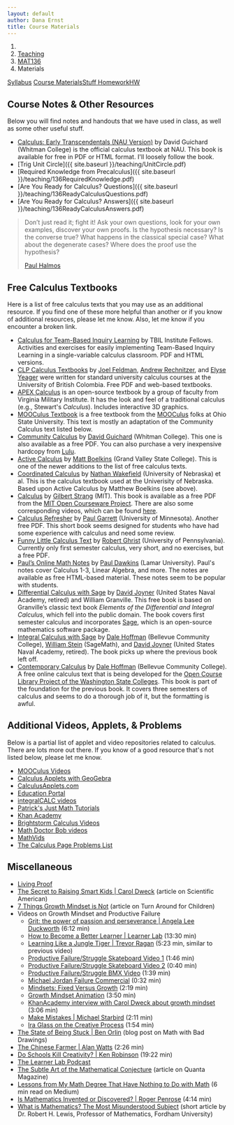```yaml
---
layout: default
author: Dana Ernst
title: Course Materials
---
```


<ol class="breadcrumb">
  <li><a href="/"><i class="fa fa-home"></i></a></li>
  <li><a href="/teaching/">Teaching</a></li>
  <li><a href="/teaching/mat136f22">MAT136</a></li>
  <li class="active">Materials</li>
</ol>

<div class="row">
<div class="col-xs-12">
<div class="btn-group btn-group-justified">
<a class="btn btn-default btn-success" href="{{site.baseurl}}/teaching/mat136f22/syllabus/">Syllabus</a>
<a class="btn btn-default btn-primary" href="{{site.baseurl}}/teaching/mat136f22/materials/">
<span class="hidden-xs">Course Materials</span><span class="visible-xs">Stuff</span>
</a>
<a class="btn btn-default btn-warning" href="{{site.baseurl}}/teaching/mat136f22/homework/">
<span class="hidden-xs">Homework</span><span class="visible-xs">HW</span>
</a>
<!-- <a class="btn btn-default btn-info" href="{{site.baseurl}}/teaching/mat136f22/journal/">Journal</a> -->
</div>
</div>
</div>

## Course Notes & Other Resources ##
Below you will find notes and handouts that we have used in class, as well as some other useful stuff.
- [Calculus: Early Transcendentals (NAU Version)](https://naumathstat.github.io/calculus/) by David Guichard (Whitman College) is the official calculus textbook at NAU. This book is available for free in PDF or HTML format.  I'll loosely follow the book.
- [Trig Unit Circle]({{ site.baseurl }}/teaching/UnitCircle.pdf)
- [Required Knowledge from Precalculus]({{ site.baseurl }}/teaching/136RequiredKnowledge.pdf)
- [Are You Ready for Calculus? Questions]({{ site.baseurl }}/teaching/136ReadyCalculusQuestions.pdf)
- [Are You Ready for Calculus? Answers]({{ site.baseurl }}/teaching/136ReadyCalculusAnswers.pdf)

<!-- - [Supplementary Problems for Exam 1]({{ site.baseurl }}/teaching/mat136f22/Exam1SupplementalFall2020.pdf)
- [Supplementary Problems for Exam 1 with solutions]({{ site.baseurl }}/teaching/mat136f22/Exam1SupplementalFall2020-Solutions.pdf) (*Note:* The solutions were written by a variety of people. So, the style is inconsistent and it's possible there are some typos.)
- [Supplementary Problems for Exam 2]({{ site.baseurl }}/teaching/mat136f22/Exam2SupplementalFall2020.pdf)
- [Solutions to Supplementary Problems for Exam 2]({{ site.baseurl }}/teaching/mat136f22/Exam2SupplementalFall2020-Solutions.pdf) (*Note:* The solutions were written by a variety of people. So, the style is inconsistent and it's possible there are some typos.)
- [Supplementary Problems for Exam 3]({{ site.baseurl }}/teaching/mat136f22/Exam3SupplementalFall2020.pdf) (*Note:* Numbering restarts after Problem 37.)
- [Solutions to Supplementary Problems for Exam 3]({{ site.baseurl }}/teaching/mat136f22/Exam3SupplementalFall2020-Solutions.pdf) (*Note:* Solutions not included after numbering restarts. Also, the solutions were written by a variety of people. So, the style is inconsistent and it's possible there are some typos.)
- [Supplementary Problems for Final Exam]({{ site.baseurl }}/teaching/mat136f22/FinalSupplementalFall2020.pdf) -->

<blockquote>
  <p>Don’t just read it; fight it! Ask your own questions, look for your own examples, discover your own proofs. Is the hypothesis necessary? Is the converse true? What happens in the classical special case? What about the degenerate cases? Where does the proof use the hypothesis?</p>
  <footer><a href="http://en.wikipedia.org/wiki/Paul_Halmos">Paul Halmos</a></footer>
</blockquote>

## Free Calculus Textbooks ##
Here is a list of free calculus texts that you may use as an additional resource.  If you find one of these more helpful than another or if you know of additional resources, please let me know.  Also, let me know if you encounter a broken link.

* [Calculus for Team-Based Inquiry Learning](https://teambasedinquirylearning.github.io/calculus/) by TBIL Institute Fellows. Activities and exercises for easily implementing Team-Based Inquiry Learning in a single-variable calculus classroom. PDF and HTML versions.
* [CLP Calculus Textbooks](http://www.math.ubc.ca/~CLP/index.html) by [Joel Feldman](http://www.math.ubc.ca/~feldman/), [Andrew Rechnitzer](http://www.math.ubc.ca/~andrewr/front_page.html), and [Elyse Yeager](http://www.math.ubc.ca/~elyse/index.html) were written for standard university calculus courses at the University of British Colombia.  Free PDF and web-based textbooks.
* [APEX Calculus](http://www.apexcalculus.com) is an open-source textbook by a group of faculty from Virginia Military Institute.  It has the look and feel of a traditional calculus (e.g., Stewart's *Calculus*). Includes interactive 3D graphics.
* [MOOCulus Textbook](https://ximera.osu.edu) is a free textbook from the [MOOCulus](https://mooculus.osu.edu/) folks at Ohio State University. This text is mostly an adaptation of the Community Calculus text listed below.
* [Community Calculus](https://www.whitman.edu/mathematics/calculus/) by [David Guichard](http://skink.whitman.edu/~guichard/) (Whitman College). This one is also available as a free PDF. You can also purchase a very inexpensive hardcopy from [Lulu](http://www.lulu.com/spotlight/whitmancalculus).
* [Active Calculus](http://faculty.gvsu.edu/boelkinm/Home/Download.html) by [Matt Boelkins](http://faculty.gvsu.edu/boelkinm/Home/MB.html) (Grand Valley State College). This is one of the newer additions to the list of free calculus texts.
* [Coordinated Calculus](https://mathbooks.unl.edu/Calculus/) by [Nathan Wakefield](https://math.unl.edu/nwakefield2) (University of Nebraska) et al. This is the calculus textbook used at the Univerisity of Nebraska. Based upon Active Calculus by Matthew Boelkins (see above).
* [Calculus](http://ocw.mit.edu/resources/res-18-001-calculus-online-textbook-spring-2005/textbook/) by [Gilbert Strang](http://www-math.mit.edu/~gs/) (MIT). This book is available as a free PDF from the [MIT Open Courseware Project](http://ocw.mit.edu/index.htm). There are also some corresponding videos, which can be found [here](http://ocw.mit.edu/high-school/courses/highlights-of-calculus/index.htm).
* [Calculus Refresher](http://www.math.umn.edu/~garrett/calculus/) by [Paul Garrett](http://www.math.umn.edu/~garrett/index.shtml) (University of Minnesota). Another free PDF. This short book seems designed for students who have had some experience with calculus and need some review.
* [Funny Little Calculus Text](http://www.math.upenn.edu/~ghrist/FLCT/index.html) by [Robert Ghrist](http://www.math.upenn.edu/~ghrist/index.html) (University of Pennsylvania). Currently only first semester calculus, very short, and no exercises, but a free PDF.
* [Paul’s Online Math Notes](http://tutorial.math.lamar.edu/) by [Paul Dawkins](http://www.math.lamar.edu/faculty/dawkins/dawkins.aspx) (Lamar University). Paul's notes cover Calculus 1-3, Linear Algebra, and more. The notes are available as free HTML-based material. These notes seem to be popular with students.
* [Differential Calculus with Sage](https://yetanothermathblog.com/2015/04/25/differential-calculus-using-sagemath/) by [David Joyner](https://yetanothermathblog.com) (United States Naval Academy, retired) and William Granville. This free book is based on Granville’s classic text book *Elements of the Differential and Integral Calculus*, which fell into the public domain. The book covers first semester calculus and incorporates [Sage](http://sagemath.org), which is an open-source mathematics software package.
* [Integral Calculus with Sage](https://yetanothermathblog.com/2019/12/24/integral-calculus-and-sagemath/) by [Dale Hoffman](http://scidiv.bellevuecollege.edu/dh/) (Bellevue Community College), [William Stein](https://wstein.org) (SageMath), and [David Joyner](https://yetanothermathblog.com) (United States Naval Academy, retired). The book picks up where the previous book left off.
* [Contemporary Calculus](http://scidiv.bellevuecollege.edu/dh/Calculus_all/Calculus_all.html) by [Dale Hoffman](http://scidiv.bellevuecollege.edu/dh/) (Bellevue Community College).  A free online calculus text that is being developed for the [Open Course Library Project of the Washington State Colleges](http://opencourselibrary.org).  This book is part of the foundation for the previous book.  It covers three semesters of calculus and seems to do a thorough job of it, but the formatting is awful.

## Additional Videos, Applets, & Problems ##
Below is a partial list of applet and video repositories related to calculus. There are lots more out there. If you know of a good resource that's not listed below, please let me know.

  * [MOOCulus Videos](https://mooculus.osu.edu/lectures)
  * [Calculus Applets with GeoGebra](http://dcernst.github.io/CalculusApplets/)
  * [CalculusApplets.com](http://calculusapplets.com)
  * [Education Portal](http://education-portal.com/academy/course/calculus.html)
  * [integralCALC videos](http://www.integralcalc.com)
  * [Patrick's Just Math Tutorials](http://patrickjmt.com/#calculus)
  * [Khan Academy](http://www.khanacademy.org/math/calculus)
  * [Brightstorm Calculus Videos](http://www.brightstorm.com/math/calculus/)
  * [Math Doctor Bob videos](http://www.mathdoctorbob.org/default.html)
  * [MathVids](http://mathvids.com/topic/mathhelp/5-calculus)
  * [The Calculus Page Problems List](http://www.math.ucdavis.edu/~kouba/ProblemsList.html)

## Miscellaneous
- [Living Proof]({{site.baseurl}}/teaching/LivingProof.pdf)
- [The Secret to Raising Smart Kids &#124; Carol Dweck](https://www.scientificamerican.com/article/the-secret-to-raising-smart-kids1/) (article on Scientific American)
- [7 Things Growth Mindset is Not](https://www.turnaroundusa.org/7-things-growth-mindset-is-not/) (article on Turn Around for Children)
- Videos on Growth Mindset and Productive Failure
    - [Grit: the power of passion and perseverance &#124; Angela Lee Duckworth](https://www.youtube.com/watch?v=H14bBuluwB8) (6:12 min)
    - [How to Become a Better Learner &#124; Learner Lab](https://thelearnerlab.com/portfolio/learning-like-a-jungle-tiger/) (13:30 min)
    - [Learning Like a Jungle Tiger &#124; Trevor Ragan](https://www.youtube.com/watch?v=muoVtDjjonM&feature=youtu.be) (5:23 min, similar to previous video)
    - [Productive Failure/Struggle Skateboard Video 1](https://www.youtube.com/watch?time_continue=98&v=1QSocgE3yFY) (1:46 min)
    - [Productive Failure/Struggle Skateboard Video 2](https://www.instagram.com/p/BzKyyLchuve/) (0:40 min)
    - [Productive Failure/Struggle BMX Video](https://www.youtube.com/watch?v=9brnDOVJWnw) (1:39 min)
    - [Michael Jordan Failure Commercial](https://www.youtube.com/watch?v=JA7G7AV-LT8) (0:32 min)
    - [Mindsets: Fixed Versus Growth](https://www.youtube.com/watch?v=M1CHPnZfFmU) (2:19 min)
    - [Growth Mindset Animation](https://www.youtube.com/watch?v=-_oqghnxBmY) (3:50 min)
    - [KhanAcademy interview with Carol Dweck about growth mindset](https://www.youtube.com/watch?time_continue=1&v=wh0OS4MrN3E) (3:06 min)
    - [Make Mistakes &#124; Michael Starbird](https://www.youtube.com/watch?v=2yYQ-1X2ocU) (2:11 min)
    - [Ira Glass on the Creative Process](https://www.youtube.com/watch?v=PbC4gqZGPSY&feature=youtu.be) (1:54 min)
- [The State of Being Stuck &#124; Ben Orlin](https://mathwithbaddrawings.com/2017/09/20/the-state-of-being-stuck/) (blog post on Math with Bad Drawings)
- [The Chinese Farmer &#124; Alan Watts](https://www.youtube.com/watch?feature=share&v=eJShr4VdvxQ&app=desktop) (2:26 min)
- [Do Schools Kill Creativity? &#124; Ken Robinson](https://www.ted.com/talks/ken_robinson_says_schools_kill_creativity?language=en) (19:22 min)
- [The Learner Lab Podcast](https://thelearnerlab.com/podcast/)
- [The Subtle Art of the Mathematical Conjecture](https://www.quantamagazine.org/the-subtle-art-of-the-mathematical-conjecture-20190507/) (article on Quanta Magazine)
- [Lessons from My Math Degree That Have Nothing to Do with Math](https://medium.com/s/story/6-life-lessons-from-my-math-degree-that-have-nothing-to-do-with-math-d38aba90edfe) (6 min read on Medium)
- [Is Mathematics Invented or Discovered? &#124; Roger Penrose](https://www.youtube.com/watch?v=TKlPj_qGIt8) (4:14 min)
- [What is Mathematics? The Most Misunderstood Subject](https://www.fordham.edu/info/20603/what_math) (short article by Dr. Robert H. Lewis, Professor of Mathematics, Fordham University)
